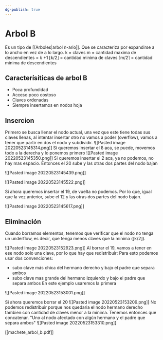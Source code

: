 ```yaml
---
dg-publish: true
---
```

# Arbol B
Es un tipo de [[Arboles|arbol n-ario]]. Que se caracteriza por expandirse a lo ancho en vez de a lo largo.
k = claves
m = cantidad maxima de descendientes = k +1
⌊k/2⌋ = cantidad minima de claves
⌈m/2⌉ = cantidad minima de descendientes
 ## Caracterísiticas de arbol B
 - Poca profundidad
 - Acceso poco costoso
 - Claves ordenadas
 - Siempre insertamos en nodos hoja

## Insercion
Primero se busca llenar el nodo actual, una vez que este tiene todas sus claves llenas, al intentar insertar otro no vamos a poder (overflow), vamos a tener que partir en dos el nodo y subdividir.
![[Pasted image 20220523145314.png]]
Si queremos insertar el 8 aca, se puede, movemos todo a la derecha y lo ponemos primero
![[Pasted image 20220523145350.png]]
Si queremos insertar el 2 aca, ya no podemos, no hay mas espacio. Entonces el 20 sube y las otras dos partes del nodo bajan

![[Pasted image 20220523145439.png]]

![[Pasted image 20220523145522.png]]

Si ahora queremos insertar el 19, de vuelta no podemos. Por lo que, igual que la vez anterior, sube el 12 y las otras dos partes del nodo bajan.

![[Pasted image 20220523145617.png]]

## Eliminación
Cuando borramos elementos, tenemos que verificar que el nodo no tenga un underflow, es decir, que tenga menos claves que la mínima (⌊k/2⌋).

![[Pasted image 20220523152923.png]] 
Al borrar el 19, vamos a tener en ese nodo solo una clave, por lo que hay que redistribuir:
Para esto podemos usar dos convenciones:
- subo clave más chica del hermano derecho y bajo el padre que separa ambos
- subo clave mas grande del hermano izquierdo y bajo el padre que separa ambos
En este ejemplo usaremos la primera

![[Pasted image 20220523153001.png]]


Si ahora queremos borrar el 20
![[Pasted image 20220523153209.png]]
No podemos redistribuir porque nos quedaria el nodo hermano derecho tambien con cantidad de claves menor a la minima. Tenemos entonces que concatenar.
"Uno al nodo afectado con algún hermano y el padre que separa ambos"
![[Pasted image 20220523153310.png]]

[[machete_arbol_b.pdf]]